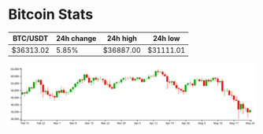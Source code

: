 # Bitcoin Stats

BTC/USDT|24h change|24h high|24h low|
|---|---|---|---|
|$36313.02|5.85%|$36887.00|$31111.01|

<img src="./chart.svg">
